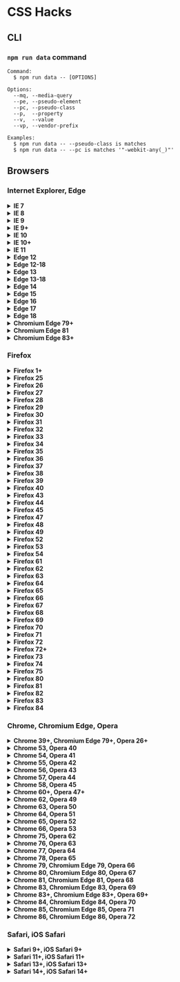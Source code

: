 # CSS Hacks


## CLI

### `npm run data` command

```
Command:
  $ npm run data -- [OPTIONS]

Options:
  --mq, --media-query
  --pe, --pseudo-element
  --pc, --pseudo-class
  --p,  --property
  --v,  --value
  --vp, --vendor-prefix

Examples:
  $ npm run data -- --pseudo-class is matches
  $ npm run data -- --pc is matches '"-webkit-any(_)"'
```

## Browsers

### Internet Explorer, Edge

<details><summary><b>IE 7</b></summary>

```css
_:_, .selector {
  property: value;
}
```
```css
_:first, .selector {
  property: value;
}
```
```css
_>_, .selector {
  *property: value;
}
```
```css
*+html .selector {
  property: value;
}
```
```css
*:first-child+html .selector {
  property: value;
}
```

</details>

<details><summary><b>IE 8</b></summary>

```css
@media \0 {
  .selector {
    property: value;
  }
}
```
```css
@media \0screen {
  .selector {
    property: value;
  }
}
```

</details>

<details><summary><b>IE 9</b></summary>

```css
@media (min-width: 0\0) and (min-resolution: .001dpcm) {
  .selector {
    property: value;
  }
}
```

</details>

<details><summary><b>IE 9+</b></summary>

```css
@media (min-width: 0\0) and (min-resolution: +36dpi) {
  .selector {
    property: value;
  }
}
```

</details>

<details><summary><b>IE 10</b></summary>

```css
_:-ms-lang(_), .selector {
  property: value\9;
}
```

</details>

<details><summary><b>IE 10+</b></summary>

```css
_:-ms-input-placeholder, :root .selector {
  property: value;
}
```

</details>

<details><summary><b>IE 11</b></summary>

```css
_:not(_)::-ms-backdrop, .selector {
  property: value;
}
```
```css
_::-ms-backdrop, :root .selector {
  property: value;
}
```
```css
_:-ms-fullscreen, :root .selector {
  property: value;
}
```

</details>

<details><summary><b>Edge 12</b></summary>

```css
@supports (-ms-accelerator: true) and (not (color: unset)) {
  .selector {
    property: value;
  }
}
```

</details>

<details><summary><b>Edge 12-18</b></summary>

```css
@supports (-ms-ime-align: auto) {
  .selector {
    property: value;
  }
}
```

</details>

<details><summary><b>Edge 13</b></summary>

```css
@supports (-ms-accelerator: true) and (color: unset) {
  .selector {
    property: value;
  }
}
```

</details>

<details><summary><b>Edge 13-18</b></summary>

```css
@supports (-ms-ime-align: auto) and (top: unset) {
  .selector {
    property: value;
  }
}
```

</details>

<details><summary><b>Edge 14</b></summary>

```css
@supports (-ms-ime-align: auto) and (not (-ms-accelerator: true)) and (not (-webkit-text-stroke: initial)) {
  .selector {
    property: value;
  }
}
```

</details>

<details><summary><b>Edge 15</b></summary>

```css
@supports (-ms-ime-align: auto) and (-webkit-text-stroke: initial) and (not (position: sticky)) {
  .selector {
    property: value;
  }
}
```

</details>

<details><summary><b>Edge 16</b></summary>

```css
@supports (-ms-ime-align: auto) and (gap: 0) and (not (paint-order: fill)) {
  .selector {
    property: value;
  }
}
```

</details>

<details><summary><b>Edge 17</b></summary>

```css
@supports (-ms-ime-align: auto) and (paint-order: fill) and (not (-webkit-mask: none)) {
  .selector {
    property: value;
  }
}
```

</details>

<details><summary><b>Edge 18</b></summary>

```css
@supports (-ms-ime-align: auto) and (overscroll-behavior: auto) {
  .selector {
    property: value;
  }
}
```

</details>

<details><summary><b>Chromium Edge 79+</b></summary>

```css
_:lang(_), _::-ms-value, _::-internal-media-controls-overlay-cast-button, .selector {
  property: value;
}
```

</details>

<details><summary><b>Chromium Edge 81</b></summary>

```css
@supports (color-scheme: dark) and (image-orientation: none) and (not (-webkit-appearance: auto)) and (not (top: revert)) {
  _::-ms-value, .selector {
    property: value;
  }
}
```

</details>

<details><summary><b>Chromium Edge 83+</b></summary>

```css
@supports selector(::-ms-value) and selector(::-internal-media-controls-overlay-cast-button) {
  .selector {
    property: value;
  }
}
```

</details>


### Firefox

<details><summary><b>Firefox 1+</b></summary>

```css
@-moz-document url-prefix() {
  .selector {
    property: value;
  }
}
```

</details>

<details><summary><b>Firefox 25</b></summary>

```css
@supports (background-attachment: local) and (not (image-orientation: from-image)) and (-moz-orient: auto) {
  .selector {
    property: value;
  }
}
```

</details>

<details><summary><b>Firefox 26</b></summary>

```css
@supports (image-orientation: from-image) and (not (all: unset)) {
  .selector {
    property: value;
  }
}
```

</details>

<details><summary><b>Firefox 27</b></summary>

```css
@supports (all: unset) and (not (flex-wrap: wrap)) {
  .selector {
    property: value;
  }
}
```

</details>

<details><summary><b>Firefox 28</b></summary>

```css
@supports (flex-wrap: wrap) and (not (border-image: -moz-element(#_))) {
  .selector {
    property: value;
  }
}
```

</details>

<details><summary><b>Firefox 29</b></summary>

```css
@supports (border-image: -moz-element(#_)) and (not (background-blend-mode: hue)) {
  .selector {
    property: value;
  }
}
```

</details>

<details><summary><b>Firefox 30</b></summary>

```css
@supports (background-blend-mode: hue) and (not (paint-order: fill)) {
  .selector {
    property: value;
  }
}
```

</details>

<details><summary><b>Firefox 31</b></summary>

```css
@supports (paint-order: fill) and (not (box-decoration-break: clone)) {
  .selector {
    property: value;
  }
}
```

</details>

<details><summary><b>Firefox 32</b></summary>

```css
@supports (box-decoration-break: clone) and (not (color: rebeccapurple)) {
  .selector {
    property: value;
  }
}
```

</details>

<details><summary><b>Firefox 33</b></summary>

```css
@supports (color: rebeccapurple) and (not (font-kerning: auto)) {
  _:-moz-is-html, .selector {
    property: value;
  }
}
```

</details>

<details><summary><b>Firefox 34</b></summary>

```css
@supports (font-kerning: auto) and (not (filter: blur(0))) and (-moz-orient: auto) {
  .selector {
    property: value;
  }
}
```

</details>

<details><summary><b>Firefox 35</b></summary>

```css
@supports (filter: blur(0)) and (not (isolation: auto)) and (-moz-orient: auto) {
  .selector {
    property: value;
  }
}
```

</details>

<details><summary><b>Firefox 36</b></summary>

```css
@supports (empty-cells: -moz-show-background) and (background: -moz-linear-gradient(red, 1%, tan)) {
  .selector {
    property: value;
  }
}
```

</details>

<details><summary><b>Firefox 37</b></summary>

```css
@supports (display: contents) and (not (ruby-align: start)) and (-moz-orient: auto) {
  .selector {
    property: value;
  }
}
```

</details>

<details><summary><b>Firefox 38</b></summary>

```css
@supports (ruby-align: start) and (not (scroll-snap-type: none)) {
  .selector {
    property: value;
  }
}
```

</details>

<details><summary><b>Firefox 39</b></summary>

```css
@supports (scroll-snap-type: none) and (not (-moz-orient: block)) {
  .selector {
    property: value;
  }
}
```

</details>

<details><summary><b>Firefox 40</b></summary>

```css
@supports (-moz-orient: block) and (not (padding-inline-end: 0)) {
  .selector {
    property: value;
  }
}
```

</details>

<details><summary><b>Firefox 43</b></summary>

```css
@supports (hyphens: none) and (not (text-orientation: sideways)) {
  .selector {
    property: value;
  }
}
```

</details>

<details><summary><b>Firefox 44</b></summary>

```css
@supports (text-orientation: sideways) and (not (align-self: end)) and (-moz-orient: block) {
  .selector {
    property: value;
  }
}
```

</details>

<details><summary><b>Firefox 45</b></summary>

```css
@supports (align-self: end) and (not (align-self: unsafe center)) and (-moz-orient: block) {
  .selector {
    property: value;
  }
}
```
```css
@supports (align-self: end) and (not (align-self: normal)) {
  _:-moz-is-html, .selector {
    property: value;
  }
}
```

</details>

<details><summary><b>Firefox 47</b></summary>

```css
@supports (-moz-orient: block) and (not (color-adjust: exact)) {
  _::backdrop, .selector {
    property: value;
  }
}
```

</details>

<details><summary><b>Firefox 48</b></summary>

```css
@supports (color-adjust: exact) and (not (color: #0000)) {
  _:-moz-is-html, .selector {
    property: value;
  }
}
```

</details>

<details><summary><b>Firefox 49</b></summary>

```css
@supports (color: #0000) and (not (border-image-repeat: space)) {
  .selector {
    property: value;
  }
}
```

</details>

<details><summary><b>Firefox 52</b></summary>

```css
@supports (grid-gap: 0) and (not (caret-color: red)) {
  _:-moz-is-html, .selector {
    property: value;
  }
}
```

</details>

<details><summary><b>Firefox 53</b></summary>

```css
@supports (caret-color: red) and (not (clip-path: inset(1%))) and (-moz-orient: block) {
  .selector {
    property: value;
  }
}
```

</details>

<details><summary><b>Firefox 54</b></summary>

```css
@supports (clip-path: inset(1%)) and (not (float: inline-end)) and (-moz-orient: block) {
  .selector {
    property: value;
  }
}
```

</details>

<details><summary><b>Firefox 61</b></summary>

```css
@supports (gap: 0) and (not (shape-margin: 0)) and (not (-ms-ime-align: auto)) {
  .selector {
    property: value;
  }
}
```
```css
@supports (justify-items: legacy) and (not (font-variation-settings: normal)) {
  _:-moz-is-html, .selector {
    property: value;
  }
}
```

</details>

<details><summary><b>Firefox 62</b></summary>

```css
@supports (shape-margin: 0) and (not (resize: block)) and (-moz-orient: block) {
  .selector {
    property: value;
  }
}
```

</details>

<details><summary><b>Firefox 63</b></summary>

```css
@supports (resize: block) and (not (scrollbar-color: auto)) and (-moz-orient: block) {
  .selector {
    property: value;
  }
}
```
```css
_::-moz-tree-row, _::slotted(_), .selector {
  property: value;
}
```

</details>

<details><summary><b>Firefox 64</b></summary>

```css
@supports (scrollbar-color: auto) and (not (break-after: always)) {
  .selector {
    property: value;
  }
}
```

</details>

<details><summary><b>Firefox 65</b></summary>

```css
@supports (break-after: always) and (not (overflow-anchor: auto)) and (-moz-binding: none) {
  .selector {
    property: value;
  }
}
```

</details>

<details><summary><b>Firefox 66</b></summary>

```css
@supports (overflow-anchor: auto) and (-moz-binding: none) {
  .selector {
    property: value;
  }
}
```

</details>

<details><summary><b>Firefox 67</b></summary>

```css
@supports (top: revert) and (not (scroll-margin: 0)) {
  .selector {
    property: value;
  }
}
```

</details>

<details><summary><b>Firefox 68</b></summary>

```css
@supports (scroll-margin: 0) and (not selector(_>_)) and (-moz-orient: block) {
  .selector {
    property: value;
  }
}
```

</details>

<details><summary><b>Firefox 69</b></summary>

```css
@supports selector(_>_) and (not (display: block flex)) and (-moz-orient: block) {
  .selector {
    property: value;
  }
}
```
```css
@supports selector(_>_) and (not (text-underline-offset: 0)) and (-moz-orient: block) {
  .selector {
    property: value;
  }
}
```

</details>

<details><summary><b>Firefox 70</b></summary>

```css
@supports (display: block flex) and (not (clip-path: path('M0,0'))) and (-moz-orient: block) {
  .selector {
    property: value;
  }
}
```

</details>

<details><summary><b>Firefox 71</b></summary>

```css
@supports (clip-path: path('M0,0')) and (not (offset-anchor: auto)) {
  .selector {
    property: value;
  }
}
```

</details>

<details><summary><b>Firefox 72</b></summary>

```css
@supports (offset-anchor: auto) and (not (overscroll-behavior-block: auto)) and (-moz-orient: block) {
  .selector {
    property: value;
  }
}
```

</details>

<details><summary><b>Firefox 72+</b></summary>

```css
@-moz-document url-prefix() {
  @supports (offset-anchor: auto) {
    .selector {
      property: value;
    }
  }
}
```

</details>

<details><summary><b>Firefox 73</b></summary>

```css
@supports (overscroll-behavior-block: auto) and (-moz-column-width: 0) and (-moz-orient: block) {
  .selector {
    property: value;
  }
}
```

</details>

<details><summary><b>Firefox 74</b></summary>

```css
@supports (text-underline-offset: 1%) and (not (top: min(1%, 1%))) {
  .selector {
    property: value;
  }
}
```

</details>

<details><summary><b>Firefox 75</b></summary>

```css
@supports (top: min(1%, 1%)) and (text-decoration-skip-ink: all) and (-moz-orient: block) and (not (color: canvas)) {
  .selector {
    property: value;
  }
}
```

</details>

<details><summary><b>Firefox 80</b></summary>

```css
@supports (appearance: none) and (not (overflow: clip)) and (-moz-orient: block) {
  .selector {
    property: value;
  }
}
```

</details>

<details><summary><b>Firefox 81</b></summary>

```css
@supports (overflow: clip) and (not selector(::file-selector-button)) and (-moz-orient: block) {
  .selector {
    property: value;
  }
}
```

</details>

<details><summary><b>Firefox 82</b></summary>

```css
@supports selector(::file-selector-button) and (not (background: conic-gradient(red, tan))) {
  .selector {
    property: value;
  }
}
```

</details>

<details><summary><b>Firefox 83</b></summary>

```css
@supports (background: conic-gradient(red, tan)) and (not selector(:not(_>_))) and (-moz-orient: block) {
  .selector {
    property: value;
  }
}
```

</details>

<details><summary><b>Firefox 84</b></summary>

```css
@supports selector(:not(_>_)) and selector(:is(_)) and (not (touch-action: pinch-zoom)) {
  .selector {
    property: value;
  }
}
```

</details>


### Chrome, Chromium Edge, Opera

<details><summary><b>Chrome 39+, Chromium Edge 79+, Opera 26+</b></summary>

```css
_:lang(_), _::-internal-media-controls-overlay-cast-button, .selector {
  property: value;
}
```

</details>

<details><summary><b>Chrome 53, Opera 40</b></summary>

```css
@supports (filter: blur(0)) and (not (user-select: none)) and (not (justify-self: end)) and (not (-ms-ime-align: auto)) {
  .selector {
    property: value;
  }
}
```

</details>

<details><summary><b>Chrome 54, Opera 41</b></summary>

```css
@supports (user-select: none) and (not (touch-action: pan-up)) and (not (scroll-snap-type: none)) {
  .selector {
    property: value;
  }
}
```

</details>

<details><summary><b>Chrome 55, Opera 42</b></summary>

```css
@supports (touch-action: pan-up) and (not (touch-action: pinch-zoom)) and (-webkit-box-lines: single) {
  .selector {
    property: value;
  }
}
```

</details>

<details><summary><b>Chrome 56, Opera 43</b></summary>

```css
@supports (touch-action: pinch-zoom) and (not (caret-color: red)) and (not (-ms-ime-align: auto)) {
  .selector {
    property: value;
  }
}
```

</details>

<details><summary><b>Chrome 57, Opera 44</b></summary>

```css
@supports (caret-color: red) and (not (line-break: auto)) and (not (display: contents)) {
  .selector {
    property: value;
  }
}
```

</details>

<details><summary><b>Chrome 58, Opera 45</b></summary>

```css
@supports (line-break: auto) and (not (place-self: auto)) and (not (-ms-ime-align: auto)) {
  .selector {
    property: value;
  }
}
```

</details>

<details><summary><b>Chrome 60+, Opera 47+</b></summary>

```css
_:lang(_), _::-internal-media-controls-overlay-cast-button, _:focus-within, .selector {
  property: value;
}
```

</details>

<details><summary><b>Chrome 62, Opera 49</b></summary>

```css
@supports (color: #0000) and (not (top: 1q)) and (not (display: contents)) {
  .selector {
    property: value;
  }
}
```

</details>

<details><summary><b>Chrome 63, Opera 50</b></summary>

```css
@supports (top: 1q) and (not (transform-box: fill-box)) and (not (display: contents)) {
  .selector {
    property: value;
  }
}
```

</details>

<details><summary><b>Chrome 64, Opera 51</b></summary>

```css
@supports (transform-box: fill-box) and (not (color: rgb(0 0 0))) and (not (display: contents)) {
  .selector {
    property: value;
  }
}
```

</details>

<details><summary><b>Chrome 65, Opera 52</b></summary>

```css
@supports (color: rgb(0 0 0)) and (not (gap: 0)) and (not (scroll-snap-type: none)) {
  .selector {
    property: value;
  }
}
```

</details>

<details><summary><b>Chrome 66, Opera 53</b></summary>

```css
@supports (gap: 0) and (-webkit-line-clamp: 1%) and (not (scroll-snap-type: none)) and (not (-ms-ime-align: auto)) {
  .selector {
    property: value;
  }
}
```

</details>

<details><summary><b>Chrome 75, Opera 62</b></summary>

```css
@supports (not (overflow: -webkit-paged-x)) and (not (white-space: break-spaces)) and (line-break: auto) {
  .selector {
    property: value;
  }
}
```

</details>

<details><summary><b>Chrome 76, Opera 63</b></summary>

```css
@supports (white-space: break-spaces) and (not (content: ''/'')) and (not (line-break: anywhere)) {
  .selector {
    property: value;
  }
}
```

</details>

<details><summary><b>Chrome 77, Opera 64</b></summary>

```css
@supports (overscroll-behavior-block: auto) and (not (opacity: 0%)) and (not (top: min(0%, 0%))) {
  .selector {
    property: value;
  }
}
```

</details>

<details><summary><b>Chrome 78, Opera 65</b></summary>

```css
@supports (opacity: 0%) and (not (top: min(0%, 0%))) and (not (text-underline-offset: 0)) {
  .selector {
    property: value;
  }
}
```

</details>

<details><summary><b>Chrome 79, Chromium Edge 79, Opera 66</b></summary>

```css
@supports (top: min(0%, 0%)) and (not (line-break: anywhere)) and (white-space: break-spaces) {
  .selector {
    property: value;
  }
}
```

</details>

<details><summary><b>Chrome 80, Chromium Edge 80, Opera 67</b></summary>

```css
@supports (line-break: anywhere) and (not (color-scheme: dark)) and (not (image-orientation: none)) {
  .selector {
    property: value;
  }
}
```

</details>

<details><summary><b>Chrome 81, Chromium Edge 81, Opera 68</b></summary>

```css
@supports (color-scheme: dark) and (image-orientation: none) and (not (-webkit-appearance: auto)) and (not (top: revert)) {
  .selector {
    property: value;
  }
}
```

</details>

<details><summary><b>Chrome 83, Chromium Edge 83, Opera 69</b></summary>

```css
@supports (-webkit-appearance: auto) and (not (top: revert)) {
  .selector {
    property: value;
  }
}
```

</details>

<details><summary><b>Chrome 83+, Chromium Edge 83+, Opera 69+</b></summary>

```css
@supports selector(::-internal-media-controls-overlay-cast-button) {
  .selector {
    property: value;
  }
}
```

</details>

<details><summary><b>Chrome 84, Chromium Edge 84, Opera 70</b></summary>

```css
@supports (appearance: auto) and (top: revert) and (-webkit-column-width: 0) and (not (counter-set: none)) {
  .selector {
    property: value;
  }
}
```

</details>

<details><summary><b>Chrome 85, Chromium Edge 85, Opera 71</b></summary>

```css
@supports (counter-set: none) and (not selector(::marker)) and (appearance: auto) {
  .selector {
    property: value;
  }
}
```

</details>

<details><summary><b>Chrome 86, Chromium Edge 86, Opera 72</b></summary>

```css
@supports selector(::marker) and (not (text-underline-offset: 0)) and (column-width: 0) and (not (-moz-column-width: 0)) {
  .selector {
    property: value;
  }
}
```

</details>


### Safari, iOS Safari

<details><summary><b>Safari 9+, iOS Safari 9+</b></summary>

```css
@supports (-webkit-marquee-speed: 0) and (paint-order: fill) {
  .selector {
    property: value;
  }
}
```

</details>

<details><summary><b>Safari 11+, iOS Safari 11+</b></summary>

```css
@supports (-webkit-marquee-speed: 0) and (font-optical-sizing: none) {
  .selector {
    property: value;
  }
}
```

</details>

<details><summary><b>Safari 13+, iOS Safari 13+</b></summary>

```css
@supports (-webkit-marquee-speed: 0) and (paint-order: fill) and (white-space: break-spaces) {
  .selector {
    property: value;
  }
}
```

</details>

<details><summary><b>Safari 14+, iOS Safari 14+</b></summary>

```css
@supports (-webkit-marquee-speed: 0) and (paint-order: fill) {
  _:is(_), .selector {
    property: value;
  }
}
```

</details>